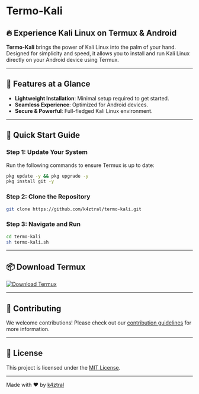 # Termo-Kali

## 🔥 Experience Kali Linux on Termux & Android

**Termo-Kali** brings the power of Kali Linux into the palm of your hand. Designed for simplicity and speed, it allows you to install and run Kali Linux directly on your Android device using Termux.

---

## 🚀 Features at a Glance

- **Lightweight Installation**: Minimal setup required to get started.
- **Seamless Experience**: Optimized for Android devices.
- **Secure & Powerful**: Full-fledged Kali Linux environment.

---

## 📖 Quick Start Guide

### Step 1: Update Your System
Run the following commands to ensure Termux is up to date:

```bash
pkg update -y && pkg upgrade -y
pkg install git -y
```

### Step 2: Clone the Repository
```bash
git clone https://github.com/k4ztral/termo-kali.git
```

### Step 3: Navigate and Run
```bash
cd termo-kali
sh termo-kali.sh
```

---

## 📦 Download Termux

[![Download Termux](https://via.placeholder.com/800x200?text=Termo-Kali+Header)](https://f-droid.org/repo/com.termux_118.apk)

---

## 🤝 Contributing

We welcome contributions! Please check out our [contribution guidelines](CONTRIBUTING.md) for more information.

---

## 📜 License

This project is licensed under the [MIT License](LICENSE).

---

Made with ❤️ by [k4ztral](https://github.com/k4ztral)
